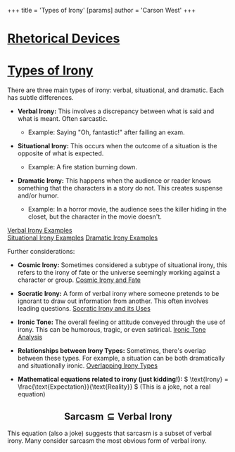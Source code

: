 +++
 title = 'Types of Irony'
[params]
	author = 'Carson West'
+++
# [Rhetorical Devices](./../rhetorical-devices/)
# [Types of Irony](./../types-of-irony/)

There are three main types of irony:  verbal, situational, and dramatic.  Each has subtle differences.

* **Verbal Irony:** This involves a discrepancy between what is said and what is meant.  Often sarcastic.

    * Example: Saying "Oh, fantastic!" after failing an exam.

* **Situational Irony:** This occurs when the outcome of a situation is the opposite of what is expected.

    * Example: A fire station burning down.

* **Dramatic Irony:** This happens when the audience or reader knows something that the characters in a story do not. This creates suspense and/or humor.

    * Example: In a horror movie, the audience sees the killer hiding in the closet, but the character in the movie doesn't.

[Verbal Irony Examples](./../verbal-irony-examples/)  
[Situational Irony Examples](./../situational-irony-examples/)
[Dramatic Irony Examples](./../dramatic-irony-examples/)

Further considerations:

* **Cosmic Irony:**  Sometimes considered a subtype of situational irony, this refers to the irony of fate or the universe seemingly working against a character or group. [Cosmic Irony and Fate](./../cosmic-irony-and-fate/)

* **Socratic Irony:** A form of verbal irony where someone pretends to be ignorant to draw out information from another. This often involves leading questions. [Socratic Irony and its Uses](./../socratic-irony-and-its-uses/)

* **Ironic Tone:**  The overall feeling or attitude conveyed through the use of irony.  This can be humorous, tragic, or even satirical. [Ironic Tone Analysis](./../ironic-tone-analysis/)

* **Relationships between Irony Types:**  Sometimes, there's overlap between these types.  For example, a situation can be both dramatically and situationally ironic. [Overlapping Irony Types](./../overlapping-irony-types/)

* **Mathematical equations related to irony (just kidding!):**   $  \text{Irony} = \frac{\text{Expectation}}{\text{Reality}}  $   (This is a joke, not a real equation)

##  $$  \text{Sarcasm} \subseteq \text{Verbal Irony}  $$  

This equation (also a joke) suggests that sarcasm is a subset of verbal irony.  Many consider sarcasm the most obvious form of verbal irony.

